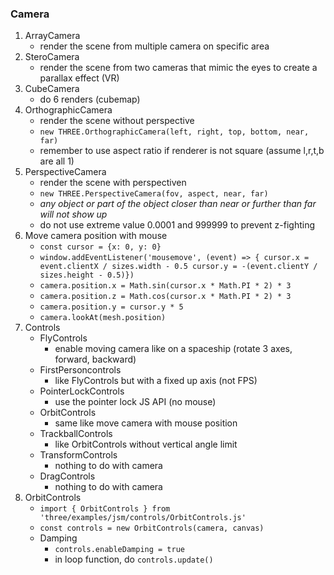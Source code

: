 ### Camera
1. ArrayCamera
    - render the scene from multiple camera on specific area
2. SteroCamera
    - render the scene from two cameras that mimic the eyes to create a parallax effect (VR)
3. CubeCamera
    - do 6 renders (cubemap)
4. OrthographicCamera
    - render the scene without perspective
    - `new THREE.OrthographicCamera(left, right, top, bottom, near, far)`
    - remember to use aspect ratio if renderer is not square (assume l,r,t,b are all 1)
5. PerspectiveCamera
    - render the scene with perspectiven  
    - `new THREE.PerspectiveCamera(fov, aspect, near, far)`
    - *any object or part of the object closer than near or further than far will not show up*
    - do not use extreme value 0.0001 and 999999 to prevent z-fighting
6. Move camera position with mouse
    - `const cursor = {x: 0, y: 0}`
    - `window.addEventListener('mousemove', (event) => { cursor.x = event.clientX / sizes.width - 0.5 cursor.y = -(event.clientY / sizes.height - 0.5)})`
    - `camera.position.x = Math.sin(cursor.x * Math.PI * 2) * 3`
    - `camera.position.z = Math.cos(cursor.x * Math.PI * 2) * 3`
    - `camera.position.y = cursor.y * 5`
    - `camera.lookAt(mesh.position)`
7. Controls
    - FlyControls
        - enable moving camera like on a spaceship (rotate 3 axes, forward, backward)
    - FirstPersoncontrols
        - like FlyControls but with a fixed up axis (not FPS)
    - PointerLockControls
        - use the pointer lock JS API (no mouse)
    - OrbitControls
        - same like move camera with mouse position
    - TrackballControls
        - like OrbitControls without vertical angle limit
    - TransformControls
        - nothing to do with camera
    - DragControls
        - nothing to do with camera
8. OrbitControls
    - `import { OrbitControls } from 'three/examples/jsm/controls/OrbitControls.js'`
    - `const controls = new OrbitControls(camera, canvas)`
    - Damping
        - `controls.enableDamping = true`
        - in loop function, do `controls.update()`